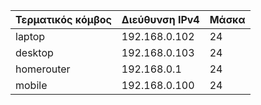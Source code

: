 |Τερματικός κόμβος|Διεύθυνση IPv4|Μάσκα|
|--|--|--|
|laptop|192.168.0.102|24|
|desktop|192.168.0.103|24|
|homerouter|192.168.0.1|24|
|mobile|192.168.0.100|24|

